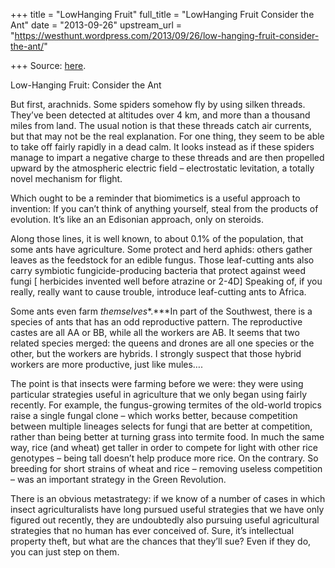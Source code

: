 +++
title = "LowHanging Fruit"
full_title = "LowHanging Fruit Consider the Ant"
date = "2013-09-26"
upstream_url = "https://westhunt.wordpress.com/2013/09/26/low-hanging-fruit-consider-the-ant/"

+++
Source: [here](https://westhunt.wordpress.com/2013/09/26/low-hanging-fruit-consider-the-ant/).

Low-Hanging Fruit: Consider the Ant

But first, arachnids. Some spiders somehow fly by using silken
threads. They’ve been detected at altitudes over 4 km, and more than a
thousand miles from land. The usual notion is that these threads catch
air currents, but that may not be the real explanation. For one thing,
they seem to be able to take off fairly rapidly in a dead calm. It looks
instead as if these spiders manage to impart a negative charge to these
threads and are then propelled upward by the atmospheric electric
field – electrostatic levitation, a totally novel mechanism for flight.

Which ought to be a reminder that biomimetics is a useful approach to
invention: If you can’t think of anything yourself, steal from the
products of evolution. It’s like an an Edisonian approach, only on
steroids.

Along those lines, it is well known, to about 0.1% of the population,
that some ants have agriculture. Some protect and herd aphids: others
gather leaves as the feedstock for an edible fungus. Those leaf-cutting
ants also carry symbiotic fungicide-producing bacteria that protect
against weed fungi \[ herbicides invented well before atrazine or
2-4D\] Speaking of, if you really, really want to cause trouble,
introduce leaf-cutting ants to Africa.

Some ants even farm *themselves**.***In part of the Southwest, there
is a species of ants that has an odd reproductive pattern. The
reproductive castes are all AA or BB, while all the workers are AB. It
seems that two related species merged: the queens and drones are all
one species or the other, but the workers are hybrids. I strongly
suspect that those hybrid workers are more productive, just like
mules….

The point is that insects were farming before we were: they were using
particular strategies useful in agriculture that we only began using
fairly recently. For example, the fungus-growing termites of the
old-world tropics raise a single fungal clone – which works better,
because competition between multiple lineages selects for fungi that
are better at competition, rather than being better at turning grass
into termite food. In much the same way, rice (and wheat) get taller in
order to compete for light with other rice genotypes – being tall
doesn’t help produce more rice. On the contrary. So breeding for short
strains of wheat and rice – removing useless competition – was an
important strategy in the Green Revolution.

There is an obvious metastrategy: if we know of a number of cases in
which insect agriculturalists have long pursued useful strategies that
we have only figured out recently, they are undoubtedly also pursuing
useful agricultural strategies that no human has ever conceived of.
Sure, it’s intellectual property theft, but what are the chances that
they’ll sue? Even if they do, you can just step on them.

